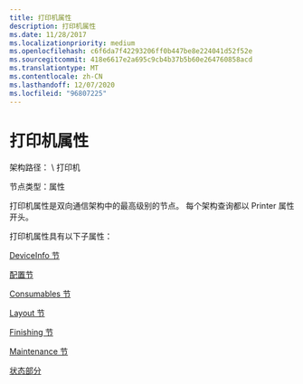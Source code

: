 ```yaml
---
title: 打印机属性
description: 打印机属性
ms.date: 11/28/2017
ms.localizationpriority: medium
ms.openlocfilehash: c6f6da7f42293206ff0b447be8e224041d52f52e
ms.sourcegitcommit: 418e6617e2a695c9cb4b37b5b60e264760858acd
ms.translationtype: MT
ms.contentlocale: zh-CN
ms.lasthandoff: 12/07/2020
ms.locfileid: "96807225"
---
```

# <a name="printer-property"></a>打印机属性


架构路径： \\ 打印机

节点类型：属性

打印机属性是双向通信架构中的最高级别的节点。 每个架构查询都以 Printer 属性开头。

打印机属性具有以下子属性：

[DeviceInfo 节](deviceinfo-section.md)

[配置节](configuration-section.md)

[Consumables 节](consumables-section.md)

[Layout 节](layout-section.md)

[Finishing 节](finishing-section.md)

[Maintenance 节](maintenance-section.md)

[状态部分](status-section.md)

 

 




